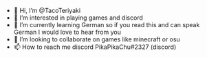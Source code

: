 - 👋 Hi, I’m @TacoTeriyaki
- 👀 I’m interested in playing games and discord
- 🌱 I’m currently learning German so if you read this and can speak German I would love to hear from you
- 💞️ I’m looking to collaborate on games like minecraft or osu
- 📫 How to reach me discord PikaPikaChu#2327 (discord)

<!---
TacoTeriyaki/TacoTeriyaki is a ✨ special ✨ repository because its `README.md` (this file) appears on your GitHub profile.
You can click the Preview link to take a look at your changes.
--->
